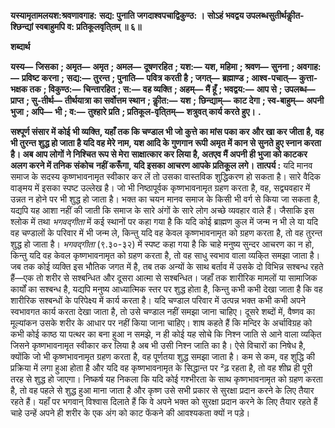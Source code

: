 **यस्यामृतामलयश:श्रवणावगाह:** **सद्य: पुनाति जगदाश्वपचाद्विकुण्ठ: ।** **सोऽहं भवद्वय उपलब्धसुतीर्थकीॢत-** **श्छिन्द्यां स्वबाहुमपि व: प्रतिकूलवृति्तम् ॥ ६॥** 

**शब्दार्थ** 

**यस्य—** **जिसका** **; अमृत—** **अमृत** **; अमल—** **दूषणरहित** **; यश:—** **यश, महिमा** **; श्रवण—** **सुनना** **; अवगाह:—** **प्रविष्ट करना** **;** **सद्य:—** **तुरन्त** **; पुनाति—** **पवित्र करती है** **; जगत्—** **ब्रह्माण्ड** **; आश्व-पचात्—** **कुत्ता-भक्षक तक** **; विकुण्ठ:—** **चिन्तारहित** **; स:—** **वह व्यक्ति** **; अहम्—** **मैं हूँ** **; भवद्वय:—** **आप से** **; उपलब्ध—** **प्राप्त** **; सु-तीर्थ—** **तीर्थयात्रा का सर्वोत्तम स्थान** **; कीॢत:—** **यश** **;** **छिन्द्याम्—** **काट देगा** **; स्व-बाहुम्—** **अपनी भुजा** **; अपि—** **भी** **; व:—** **तुश्हारे प्रति** **; प्रतिकूल-वृति्तम्—** **शत्रुवत् कार्य करते हुए।** **.** 

**सश्पूर्ण संसार में कोई भी व्यक्ति, यहाँ तक कि चण्डाल भी जो कुत्ते का मांस पका कर** **और खा कर जीता है, वह भी तुरन्त शुद्ध हो जाता है यदि वह मेरे नाम, यश आदि के गुणगान** **रूपी अमृत में कान से सुनते हुए स्नान करता है। अब आप लोगों ने निश्चित रूप से मेरा** **साक्षात्कार कर लिया है, अतएव मैं अपनी ही भुजा को काटकर अलग करने में तनिक संकोच** **नहीं करूँगा, यदि इसका आचरण आपके प्रतिकूल लगे।** **तात्पर्य :** यदि मानव समाज के सदस्य कृष्णभावनामृत स्वीकार कर लें तो उसका वास्तविक शुद्धिकरण हो सकता है। सारे वैदिक वाङ्मय में इसका स्पष्ट उल्लेख है। जो भी निष्ठापूर्वक कृष्णभावनामृत ग्रहण करता है, वह, सद्व्यवहार में उन्नत न होने पर भी शुद्ध हो जाता है। भक्त का चयन मानव समाज के किसी भी वर्ग से किया जा सकता है, यद्यपि यह आशा नहीं की जाती कि समाज के सारे अंगों के सारे लोग अच्छे व्यवहार वाले हैं। जैसाकि इस श्लोक में तथा *भगवद्गीता* में कई स्थानों पर कहा गया है कि यदि कोई ब्राह्मण कुल में जन्म न भी ले या यदि वह चण्डालों के परिवार में भी जन्म ले, किन्तु यदि वह केवल कृष्णभावनामृत को ग्रहण करता है, तो वह तुरन्त शुद्ध हो जाता है। *भगवद्गीता* (९.३०-३२) में स्पष्ट कहा गया है कि चाहे मनुष्य सुन्दर आचरण का न हो, किन्तु यदि वह केवल कृष्णभावनामृत को ग्रहण करता है, तो वह साधु स्वभाव वाला व्यकि्त समझा जाता है। जब तक कोई व्यक्ति इस भौतिक जगत में है, तब तक अन्यों के साथ बर्ताव में उसके दो विभिन्न सश्बन्ध रहते हैं—एक तो शरीर से सश्बन्धित और दूसरा आत्मा से सश्बन्धित। जहाँ तक शारीरिक मामलों या सामाजिक कार्यों का सश्बन्ध है, यद्यपि मनुष्य आध्यात्मिक स्तर पर शुद्ध होता है, किन्तु कभी कभी देखा जाता है कि वह शारीरिक सश्बन्धों के परिपेक्ष्य में कार्य करता है। यदि चण्डाल परिवार में उत्पन्न भक्त कभी कभी अपने स्वभावगत कार्य करता देखा जाता है, तो उसे चण्डाल नहीं समझा जाना चाहिए। दूसरे शब्दों में, वैष्णव का मूल्यांकन उसके शरीर के आधार पर नहीं किया जाना चाहिए। शाष कहते हैं कि मन्दिर के अर्चाविग्रह को कभी कोई काष्ठ या पत्थर का बना हुआ न समझे, न ही कोई यह सोचे कि निश्न जाति से आने वाला व्यकि्त जिसने कृष्णभावनामृत स्वीकार कर लिया है अब भी उसी निश्न जाति का है। ऐसे विचारों का निषेध है, क्योंकि जो भी कृष्णभावनामृत ग्रहण करता है, वह पूर्णतया शुद्ध समझा जाता है। कम से कम, वह शुद्धि की प्रक्रिया में लगा हुआ होता है और यदि वह कृष्णभावनामृत के सिद्धान्त पर ²ढ़ रहता है, तो वह शीघ्र ही पूरी तरह से शुद्ध हो जाएगा। निष्कर्ष यह निकला कि यदि कोई गश्भीरता के साथ कृष्णभावनामृत को ग्रहण करता है, तो वह पहले से शुद्ध हुआ माना जाता है और कृष्ण उसे सभी प्रकार से सुरक्षा प्रदान करने के लिए तैयार रहते हैं। यहाँ पर भगवान् विश्वास दिलाते हैं कि वे अपने भक्त को सुरक्षा प्रदान करने के लिए तैयार रहते हैं चाहे उन्हें अपने ही शरीर के एक अंग को काट फेंकने की आवश्यकता क्यों न पड़े।  